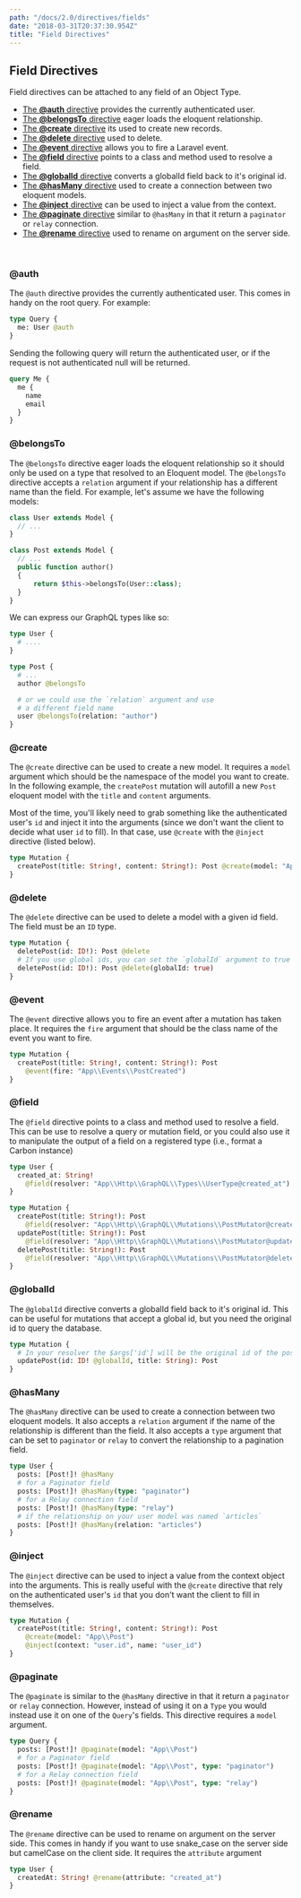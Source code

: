 ```yaml
---
path: "/docs/2.0/directives/fields"
date: "2018-03-31T20:37:30.954Z"
title: "Field Directives"
---
```


## Field Directives

Field directives can be attached to any field of an Object Type.

* [The **@auth** directive](#auth) provides the currently authenticated user.
* [The **@belongsTo** directive](#belongsTo) eager loads the eloquent relationship.
* [The **@create** directive](#create) its used to create new records.
* [The **@delete** directive](#delete) used to delete.
* [The **@event** directive](#event) allows you to fire a Laravel event.
* [The **@field** directive](#field) points to a class and method used to resolve a field.
* [The **@globalId** directive](#globalId) converts a globalId field back to it's original id.
* [The **@hasMany** directive](#hasMany) used to create a connection between two eloquent models.
* [The **@inject** directive](#inject) can be used to inject a value from the context.
* [The **@paginate** directive](#paginate) similar to `@hasMany` in that it return a `paginator` or `relay` connection.
* [The **@rename** directive](#rename) used to rename on argument on the server side.

<br />

<a name="auth"></a>

### @auth

The `@auth` directive provides the currently authenticated user. This comes in handy on the root query. For example:

```graphql
type Query {
  me: User @auth
}
```

Sending the following query will return the authenticated user, or if the request is not authenticated null will be returned.

```graphql
query Me {
  me {
    name
    email
  }
}
```

<a name="belongsTo"></a>

### @belongsTo

The `@belongsTo` directive eager loads the eloquent relationship so it should only be used on a type that resolved to an Eloquent model. The `@belongsTo` directive accepts a `relation` argument if your relationship has a different name than the field. For example, let's assume we have the following models:

```php
class User extends Model {
  // ...
}

class Post extends Model {
  // ...
  public function author()
  {
      return $this->belongsTo(User::class);
  }
}
```

We can express our GraphQL types like so:

```graphql
type User {
  # ....
}

type Post {
  # ...
  author @belongsTo

  # or we could use the `relation` argument and use
  # a different field name
  user @belongsTo(relation: "author")
}
```

<a name="create"></a>

### @create

The `@create` directive can be used to create a new model. It requires a `model` argument which should be the namespace of the model you want to create. In the following example, the `createPost` mutation will autofill a new `Post` eloquent model with the `title` and `content` arguments.

Most of the time, you'll likely need to grab something like the authenticated user's `id` and inject it into the arguments (since we don't want the client to decide what user `id` to fill). In that case, use `@create` with the `@inject` directive (listed below).

```graphql
type Mutation {
  createPost(title: String!, content: String!): Post @create(model: "App\\Post")
}
```

<a name="delete"></a>

### @delete

The `@delete` directive can be used to delete a model with a given id field. The field must be an `ID` type.

```graphql
type Mutation {
  deletePost(id: ID!): Post @delete
  # If you use global ids, you can set the `globalId` argument to true like so:
  deletePost(id: ID!): Post @delete(globalId: true)
}
```

<a name="event"></a>

### @event

The `@event` directive allows you to fire an event after a mutation has taken place. It requires the `fire` argument that should be the class name of the event you want to fire.

```graphql
type Mutation {
  createPost(title: String!, content: String!): Post
    @event(fire: "App\\Events\\PostCreated")
}
```

<a name="field"></a>

### @field

The `@field` directive points to a class and method used to resolve a field. This can be use to resolve a query or mutation field, or you could also use it to manipulate the output of a field on a registered type (i.e., format a Carbon instance)

```graphql
type User {
  created_at: String!
    @field(resolver: "App\\Http\\GraphQL\\Types\\UserType@created_at")
}

type Mutation {
  createPost(title: String!): Post
    @field(resolver: "App\\Http\\GraphQL\\Mutations\\PostMutator@create")
  updatePost(title: String!): Post
    @field(resolver: "App\\Http\\GraphQL\\Mutations\\PostMutator@update")
  deletePost(title: String!): Post
    @field(resolver: "App\\Http\\GraphQL\\Mutations\\PostMutator@delete")
}
```

<a name="globalId"></a>

### @globalId

The `@globalId` directive converts a globalId field back to it's original id. This can be useful for mutations that accept a global id, but you need the original id to query the database.

```graphql
type Mutation {
  # In your resolver the $args['id'] will be the original id of the post
  updatePost(id: ID! @globalId, title: String): Post
}
```

<a name="hasMany"></a>

### @hasMany

The `@hasMany` directive can be used to create a connection between two eloquent models. It also accepts a `relation` argument if the name of the relationship is different than the field. It also accepts a `type` argument that can be set to `paginator` or `relay` to convert the relationship to a pagination field.

```graphql
type User {
  posts: [Post!]! @hasMany
  # for a Paginator field
  posts: [Post!]! @hasMany(type: "paginator")
  # for a Relay connection field
  posts: [Post!]! @hasMany(type: "relay")
  # if the relationship on your user model was named `articles`
  posts: [Post!]! @hasMany(relation: "articles")
}
```

<a name="inject"></a>

### @inject

The `@inject` directive can be used to inject a value from the context object into the arguments. This is really useful with the `@create` directive that rely on the authenticated user's `id` that you don't want the client to fill in themselves.

```graphql
type Mutation {
  createPost(title: String!, content: String!): Post
    @create(model: "App\\Post")
    @inject(context: "user.id", name: "user_id")
}
```

<a name="paginate"></a>

### @paginate

The `@paginate` is similar to the `@hasMany` directive in that it return a `paginator` or `relay` connection. However, instead of using it on a `Type` you would instead use it on one of the `Query`'s fields. This directive requires a `model` argument.

```graphql
type Query {
  posts: [Post!]! @paginate(model: "App\\Post")
  # for a Paginator field
  posts: [Post!]! @paginate(model: "App\\Post", type: "paginator")
  # for a Relay connection field
  posts: [Post!]! @paginate(model: "App\\Post", type: "relay")
}
```

<a name="rename"></a>

### @rename

The `@rename` directive can be used to rename on argument on the server side. This comes in handy if you want to use snake_case on the server side but camelCase on the client side. It requires the `attribute` argument

```graphql
type User {
  createdAt: String! @rename(attribute: "created_at")
}
```
